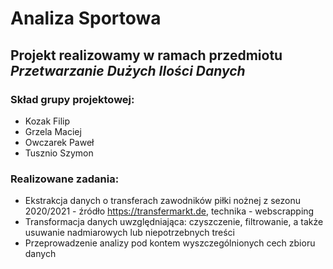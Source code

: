 # Analiza Sportowa
## Projekt realizowamy w ramach przedmiotu _Przetwarzanie Dużych Ilości Danych_

### Skład grupy projektowej:
+ Kozak Filip
+ Grzela Maciej
+ Owczarek Paweł
+ Tusznio Szymon

### Realizowane zadania:
+ Ekstrakcja danych o transferach zawodników piłki nożnej z sezonu 2020/2021 - źródło https://transfermarkt.de, technika - webscrapping
+ Transformacja danych uwzględniająca: czyszczenie, filtrowanie, a także usuwanie nadmiarowych lub niepotrzebnych treści
+ Przeprowadzenie analizy pod kontem wyszczególnionych cech zbioru danych